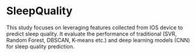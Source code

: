 # SleepQuality
 This study focuses on leveraging features collected from IOS device  to predict sleep quality. It evaluate the performance of traditional (SVR, Random Forest, DBSCAN, K-means etc.) and deep learning models (CNN) for sleep quality prediction.
